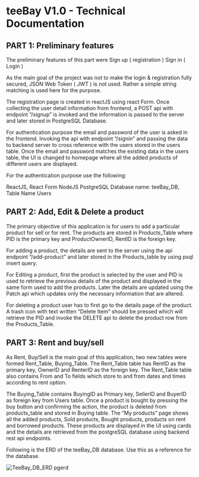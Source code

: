 # teeBay V1.0 - Technical Documentation

## PART 1: Preliminary features


The preliminary features of this part were 
Sign up ( registration )
Sign in ( Login )

As the main goal of the project was not to make the login & registration fully secured, JSON Web Token ( JWT ) is not used. Rather a simple string matching is used here for the purpose. 

The registration page is created in reactJS using react Form. Once collecting the user detail information from frontend, a POST api with endpoint “/signup” is invoked and the information is passed to the server and later stored in PostgreSQL Database.

For authentication purpose the email and password of the user is asked in the frontend. Invoking the api with endpoint “/signin” and passing the data to backend server to cross reference with the users stored in the users table. Once the email and password matches the existing data in the users table, the UI is changed to homepage where all the added products of different users are displayed.

For the authentication purpose use the following:

ReactJS, React Form
NodeJS
PostgreSQL Database name: teeBay_DB, Table Name Users


## PART 2: Add, Edit & Delete a product

The primary objective of this application is for users to add a particular product for sell or for rent. The products are stored in Products_Table where PID is the primary key and ProductOwnerID, RentID is the foreign key.

For adding a product, the details are sent to the server using the api endpoint “/add-product” and later stored in the Products_table by using psql insert query.

For Editing a product, first the product is selected by the user and PID is used to retrieve the previous details of the product and displayed in the same form used to add the products. Later the details are updated using the Patch api which updates only the necessary information that are altered.

For deleting a product user has to first go to the details page of the product. A trash icon with text written “Delete Item” should be pressed which will retrieve the PID and invoke the DELETE api to delete the product row from the Products_Table.

## PART 3: Rent and buy/sell

As Rent, Buy/Sell is the main goal of this application, two new tables were formed Rent_Table, Buying_Table. The Rent_Table table has RentID as the primary key, OwnerID and RenterID as the foreign key. The Rent_Table table also contains From and To fields which store to and from dates and times according to rent option. 

The Buying_Table contains BuyingID as Primary key, SellerID and BuyerID as foreign key from Users table. Once a product is bought by pressing the buy button and confirming the action, the product is deleted from products_table and stored in Buying table.
The “My products” page shows all the added products, Sold products, Bought products, products on rent and borrowed products. These products are displayed in the UI using cards and the details are retrieved from the postgreSQL database using backend rest api endpoints.

Following is the ERD of the teeBay_DB database. Use this as a reference for the database.

![TeeBay_DB_ERD pgerd](https://user-images.githubusercontent.com/48351876/189159771-ec790873-0a8f-46eb-a90e-c0073243224b.png)





